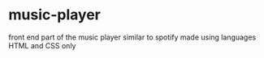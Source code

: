 # music-player
front end part of the music player similar to spotify made using languages HTML and CSS only
